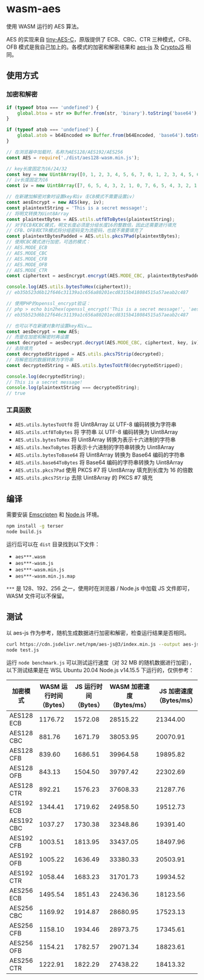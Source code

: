 # wasm-aes

使用 WASM 运行的 AES 算法。

AES 的实现来自 [tiny-AES-C](https://github.com/kokke/tiny-AES-C)，原版提供了 ECB、CBC、CTR 三种模式，CFB、OFB 模式是我自己加上的。各模式的加密和解密结果和 [aes-js](https://github.com/ricmoo/aes-js) 及 [CryptoJS](https://github.com/brix/crypto-js) 相同。

## 使用方式

### 加密和解密

```js
if (typeof btoa === 'undefined') {
    global.btoa = str => Buffer.from(str, 'binary').toString('base64');
}

if (typeof atob === 'undefined') {
    global.atob = b64Encoded => Buffer.from(b64Encoded, 'base64').toString('binary');
}

// 在浏览器中加载时，名称为AES128/AES192/AES256
const AES = require('./dist/aes128-wasm.min.js');

// key长度固定为16/24/32
const key = new Uint8Array([0, 1, 2, 3, 4, 5, 6, 7, 0, 1, 2, 3, 4, 5, 6, 7]);
// iv长度固定为16
const iv = new Uint8Array([7, 6, 5, 4, 3, 2, 1, 0, 7, 6, 5, 4, 3, 2, 1, 0]);

// 在新建加解密对象时设置key和iv（ECB模式不需要设置iv）
const aesEncrypt = new AES(key, iv);
const plaintextString = 'This is a secret message!';
// 将明文转换为Uint8Array
const plaintextBytes = AES.utils.utf8ToBytes(plaintextString);
// 对于ECB和CBC模式，明文长度必须是分组长度16的整数倍，因此还需要进行填充
// CFB、OFB和CTR模式将分组密码变为流密码，也就不需要填充了
const plaintextBytesPadded = AES.utils.pkcs7Pad(plaintextBytes);
// 使用CBC模式进行加密，可选的模式：
// AES.MODE_ECB
// AES.MODE_CBC
// AES.MODE_CFB
// AES.MODE_OFB
// AES.MODE_CTR
const ciphertext = aesEncrypt.encrypt(AES.MODE_CBC, plaintextBytesPadded);

console.log(AES.utils.bytesToHex(ciphertext));
// eb35b523d6b12f646c31139a1c656a80201ecd8315b418084515a57aeab2c487

// 使用PHP的openssl_encrypt验证：
// php > echo bin2hex(openssl_encrypt('This is a secret message!', 'aes-128-cbc', hex2bin('00010203040506070001020304050607'), OPENSSL_RAW_DATA, hex2bin('07060504030201000706050403020100')));
// eb35b523d6b12f646c31139a1c656a80201ecd8315b418084515a57aeab2c487

// 也可以不在新建对象时设置key和iv……
const aesDecrypt = new AES;
// 而是在加密和解密时再设置
const decrypted = aesDecrypt.decrypt(AES.MODE_CBC, ciphertext, key, iv);
// 去除填充
const decryptedStripped = AES.utils.pkcs7Strip(decrypted);
// 将解密后的数据转换为字符串
const decryptedString = AES.utils.bytesToUtf8(decryptedStripped);

console.log(decryptedString);
// This is a secret message!
console.log(plaintextString === decryptedString);
// true
```

### 工具函数

* `AES.utils.bytesToUtf8` 将 Uint8Array 以 UTF-8 编码转换为字符串
* `AES.utils.utf8ToBytes` 将 字符串 以 UTF-8 编码转换为 Uint8Array
* `AES.utils.bytesToHex` 将 Uint8Array 转换为表示十六进制的字符串
* `AES.utils.hexToBytes` 将表示十六进制的字符串转换为 Uint8Array
* `AES.utils.bytesToBase64` 将 Uint8Array 转换为 Base64 编码的字符串
* `AES.utils.base64ToBytes` 将 Base64 编码的字符串转换为 Uint8Array
* `AES.utils.pkcs7Pad` 使用 PKCS #7 将 Uint8Array 填充到长度为 16 的倍数
* `AES.utils.pkcs7Strip` 去除 Uint8Array 的 PKCS #7 填充

## 编译

需要安装 [Emscripten](https://emscripten.org) 和 [Node.js](https://nodejs.org) 环境。

```bash
npm install -g terser
node build.js
```

运行后可以在 `dist` 目录找到以下文件：
* `aes***.wasm`
* `aes***-wasm.js`
* `aes***-wasm.min.js`
* `aes***-wasm.min.js.map`

`***` 是 128、192、256 之一，使用时在浏览器 / Node.js 中加载 JS 文件即可，WASM 文件可以不保留。

## 测试

以 aes-js 作为参考，随机生成数据进行加密和解密，检查运行结果是否相同。

```bash
curl https://cdn.jsdelivr.net/npm/aes-js@3/index.min.js --output aes-js.min.js
node test.js
```

运行 `node benchmark.js` 可以测试运行速度（对 32 MB 的随机数据进行加密），以下测试结果是在 WSL Ubuntu 20.04 Node.js v14.15.5 下运行的，仅供参考：

| 加密模式 | WASM 运行时间（Bytes） | JS 运行时间（Bytes） | WASM 加密速度（Bytes/ms） | JS 加密速度（Bytes/ms） | 比例 |
| - | - | - | - | - | - |
| AES128 ECB | 1176.72 | 1572.08 | 28515.22 | 21344.00 | 1.34 |
| AES128 CBC | 881.76 | 1671.79 | 38053.95 | 20070.91 | 1.90 |
| AES128 CFB | 839.60 | 1686.51 | 39964.58 | 19895.82 | 2.01 |
| AES128 OFB | 843.13 | 1504.50 | 39797.42 | 22302.69 | 1.78 |
| AES128 CTR | 892.21 | 1576.23 | 37608.33 | 21287.76 | 1.77 |
| AES192 ECB | 1344.41 | 1719.62 | 24958.50 | 19512.73 | 1.28 |
| AES192 CBC | 1037.27 | 1730.38 | 32348.86 | 19391.40 | 1.67 |
| AES192 CFB | 1003.51 | 1813.95 | 33437.05 | 18497.96 | 1.81 |
| AES192 OFB | 1005.22 | 1636.49 | 33380.33 | 20503.91 | 1.63 |
| AES192 CTR | 1058.44 | 1683.23 | 31701.73 | 19934.52 | 1.59 |
| AES256 ECB | 1495.54 | 1851.43 | 22436.36 | 18123.56 | 1.24 |
| AES256 CBC | 1169.92 | 1914.87 | 28680.95 | 17523.13 | 1.64 |
| AES256 CFB | 1158.10 | 1934.46 | 28973.75 | 17345.61 | 1.67 |
| AES256 OFB | 1154.21 | 1782.57 | 29071.34 | 18823.61 | 1.54 |
| AES256 CTR | 1222.91 | 1822.29 | 27438.22 | 18413.32 | 1.49 |
